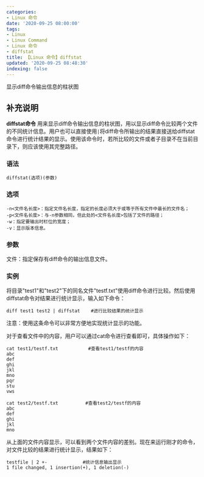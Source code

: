 ```yaml
---
categories:
- Linux 命令
date: '2020-09-25 08:00:00'
tags:
- Linux
- Linux Command
- Linux 命令
- diffstat
title: 【Linux 命令】diffstat
updated: '2020-09-25 08:48:30'
indexing: false
---
```


显示diff命令输出信息的柱状图

## 补充说明

**diffstat命令** 用来显示diff命令输出信息的柱状图，用以显示diff命令比较两个文件的不同统计信息。用户也可以直接使用`|`将diff命令所输出的结果直接送给diffstat命令进行统计结果的显示。使用该命令时，若所比较的文件或者子目录不在当前目录下，则应该使用其完整路径。

###  语法

```shell
diffstat(选项)(参数)
```

###  选项

```shell
-n<文件名长度>：指定文件名长度，指定的长度必须大于或等于所有文件中最长的文件名；
-p<文件名长度>：与-n参数相同，但此处的<文件名长度>包括了文件的路径；
-w：指定要输出时栏位的宽度；
-v：显示版本信息。
```

###  参数

文件：指定保存有diff命令的输出信息文件。

###  实例

将目录"test1"和"test2"下的同名文件"testf.txt"使用diff命令进行比较。然后使用diffstat命令对结果进行统计显示，输入如下命令：

```shell
diff test1 test2 | diffstat    #进行比较结果的统计显示
```

注意：使用这条命令可以非常方便地实现统计显示的功能。

对于查看文件中的内容，用户可以通过cat命令进行查看即可，具体操作如下：

```shell
cat test1/testf.txt           #查看test1/testf的内容
abc
def
ghi
jkl
mno
pqr
stu
vws

cat test2/testf.txt          #查看test2/testf的内容
abc
def
ghi
jkl
mno
```

从上面的文件内容显示，可以看到两个文件内容的差别。现在来运行刚才的命令，对文件比较的结果进行统计显示，结果如下：

```shell
testfile | 2 +-             #统计信息输出显示
1 file changed, 1 insertion(+), 1 deletion(-)
```


<!-- Linux命令行搜索引擎：https://jaywcjlove.github.io/linux-command/ -->